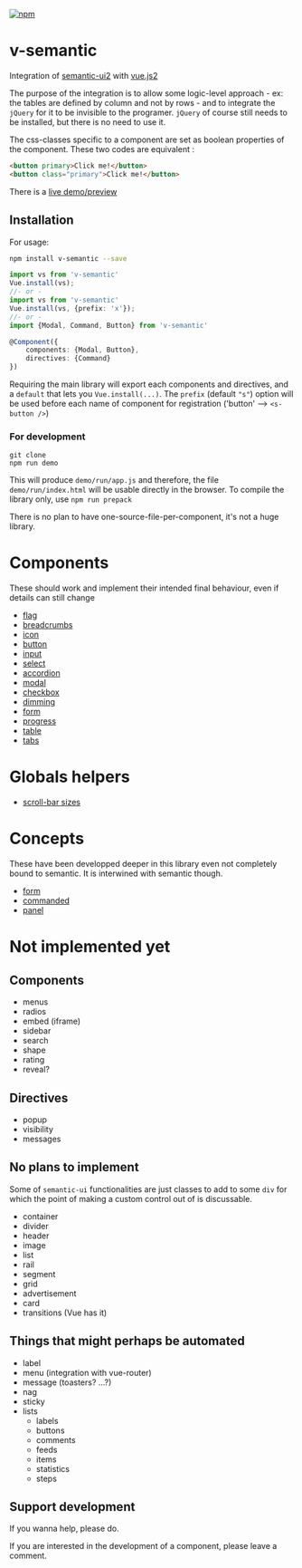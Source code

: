 [![npm](https://img.shields.io/npm/v/v-semantic.svg)](https://www.npmjs.com/package/v-semantic)

# v-semantic

Integration of [semantic-ui2](https://semantic-ui.com) with [vue.js2](https://vuejs.org/)

The purpose of the integration is to allow some logic-level approach - ex: the tables are defined by column and not by rows - and to integrate the `jQuery` for it to be invisible to the programer. `jQuery` of course still needs to be installed, but there is no need to use it.

The css-classes specific to a component are set as boolean properties of the component. These two codes are equivalent :
```html
<button primary>Click me!</button>
<button class="primary">Click me!</button>
```

There is a [live demo/preview](http://emedware.tech/v-semantic/)

## Installation
For usage:
```sh
npm install v-semantic --save
```
```typescript
import vs from 'v-semantic'
Vue.install(vs);
//- or -
import vs from 'v-semantic'
Vue.install(vs, {prefix: 'x'});
//- or -
import {Modal, Command, Button} from 'v-semantic'

@Component({
	components: {Modal, Button},
	directives: {Command}
})
```
Requiring the main library will export each components and directives, and a `default` that lets you `Vue.install(...)`.
The `prefix` (default `"s"`) option will be used before each name of component for registration ('button' --> `<s-button />`)

### For development

```
git clone
npm run demo
```

This will produce `demo/run/app.js` and therefore, the file `demo/run/index.html` will be usable directly in the browser. To compile the library only, use `npm run prepack`

There is no plan to have one-source-file-per-component, it's not a huge library.

# Components

These should work and implement their intended final behaviour, even if details can still change
- [flag](./docs/components/flag.md)
- [breadcrumbs](./docs/components/breadcrumbs.md)
- [icon](./docs/components/icon.md)
- [button](./docs/components/button.md)
- [input](./docs/components/input.md)
- [select](./docs/components/select.md)
- [accordion](./docs/components/accordion.md)
- [modal](./docs/components/modal.md)
- [checkbox](./docs/components/checkbox.md)
- [dimming](./docs/components/dimm.md)
- [form](./docs/components/form.md)
- [progress](./docs/components/progress.md)
- [table](./docs/components/table.md)
- [tabs](./docs/components/tabs.md)

# Globals helpers
- [scroll-bar sizes](./docs/globals/scrollbar.md)
# Concepts
These have been developped deeper in this library even not completely bound to semantic. It is interwined with semantic though.
- [form](./docs/concepts/form.md)
- [commanded](./docs/concepts/commanded.md)
- [panel](./docs/concepts/panel.md)
# Not implemented yet
## Components
- menus
- radios
- embed (iframe)
- sidebar
- search
- shape
- rating
- reveal?
## Directives
- popup
- visibility
- messages

## No plans to implement
Some of `semantic-ui` functionalities are just classes to add to some `div` for which the point of making a custom control out of is discussable.
- container
- divider
- header
- image
- list
- rail
- segment
- grid
- advertisement
- card
- transitions (Vue has it)

## Things that might perhaps be automated
- label
- menu (integration with vue-router)
- message (toasters? ...?)
- nag
- sticky
- lists
  - labels
  - buttons
  - comments
  - feeds
  - items
  - statistics
  - steps

## Support development
If you wanna help, please do.

If you are interested in the development of a component, please leave a comment.
